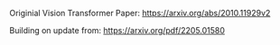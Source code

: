 Originial Vision Transformer Paper: https://arxiv.org/abs/2010.11929v2

Building on update from: https://arxiv.org/pdf/2205.01580

